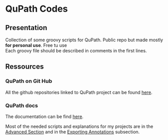 # QuPath Codes

## Presentation

Collection of some groovy scripts for QuPath. Public repo but made mostly **for personal use**. Free tu use <br>
Each groovy file should be described in comments in the first lines. 

## Ressources

### QuPath on Git Hub

All the github repositories linked to QuPath project can be found [here](https://github.com/qupath). 

### QuPath docs

The documentation can be find [here](https://qupath.readthedocs.io/en/latest/index.html). 

Most of the needed scripts and explanations for my projects are in the [Advanced Section](https://qupath.readthedocs.io/en/latest/docs/advanced/index.html) and in the [Exporting Annotations](https://qupath.readthedocs.io/en/latest/docs/advanced/exporting_annotations.html) subsection.
